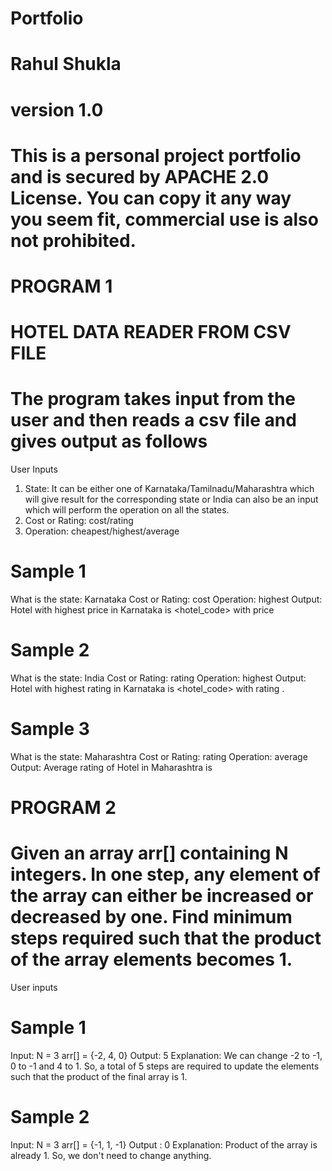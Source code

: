 # Portfolio
# Rahul Shukla 
# version 1.0
# This is a personal project portfolio and is secured by APACHE 2.0 License. You can copy it any way you seem fit, commercial use is also not prohibited.
# PROGRAM 1
# HOTEL DATA READER FROM CSV FILE
# The program takes input from the user and then reads a csv file and gives output as follows
User Inputs
1. State: It can be either one of Karnataka/Tamilnadu/Maharashtra which will give
result for the corresponding state or India can also be an input which will perform the
operation on all the states.
2. Cost or Rating: cost/rating
3. Operation: cheapest/highest/average
# Sample 1
What is the state: Karnataka
Cost or Rating: cost
Operation: highest
Output: Hotel with highest price in Karnataka is <hotel_code> with price
<price>

# Sample 2
What is the state: India
Cost or Rating: rating
Operation: highest
Output: Hotel with highest rating in Karnataka is <hotel_code> with rating <rating>.
   
# Sample 3  
What is the state: Maharashtra
Cost or Rating: rating
Operation: average
Output: Average rating of Hotel in Maharashtra is <rating>

# PROGRAM 2
# Given an array arr[] containing N integers. In one step, any element of the array can either be increased or decreased by one. Find minimum steps required such that the product of the array elements becomes 1.
User inputs
# Sample 1
Input:
N = 3
arr[] = {-2, 4, 0}
Output:
5
Explanation:
We can change -2 to -1, 0 to -1 and 4 to 1.
So, a total of 5 steps are required
to update the elements such that
the product of the final array is 1. 
# Sample 2
Input:
N = 3
arr[] = {-1, 1, -1} 
Output :
0
Explanation:
Product of the array is already 1.
So, we don't need to change anything.
